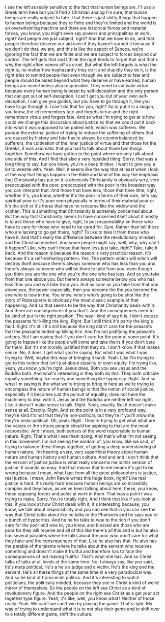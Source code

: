  I see the left as really sensitive to the fact that human beings are, I'll use a Greek term here but you'll find a Christian analog I'm sure, that human beings are really subject to fate. That there is just shitty things that happen to human beings because they're finite and they're limited and the world is an overwhelming machine and there are historical forces and material forces, you know, you might even say powers and principalities at work, right? And people are just subject, right? And that we have to do, and that people therefore deserve our aid even if they haven't earned it because if we don't do that, we are, and this is like the aspect of Seneca, we're ignoring the fact that we are finite and we are subject to forces beyond our control. The left gets that and I think the right tends to forget that and that's why the right often comes off as cruel. But what the left forgets is what the right is, no matter how haphazardly they do it and stupidly they do it, is the right tries to remind people that even though we are subject to fate and people should be aided beyond what they deserve or have earned, human beings are nevertheless also responsible. They need to cultivate virtue because every human being is beset by self-deception and the only person that can get out of self-deception, I can't get you out of your own self-deception, I can give you guides, but you have to go through it, like you have to go through it. I can't do that for you, right? So to put it in a slogan, you know, the left remembers fate and forgets virtue and the right remembers virtue and forgets fate. And so what I'm trying to get at is how could we change this discussion about justice so that we could put it back into what it was supposed to be paired with, which was sufferers. We pursue the external justice of trying to reduce the suffering of others that are caused by history and fate has to always be counterbalanced by sufferers, the cultivation of the inner justice of virtue and that those for the Greeks, it was axiomatic that you had to talk about those two things together. Somehow we have gotten to the point where we only talk about one side of this. And I find that also a very lopsided thing. Sorry, that was a long thing to say, but you know, you're a deep thinker. I want to give you a lot to wrestle with. Yeah. Well, it seems like the way that at least when I look at the way that things happen in the Bible and kind of the way the emphasis that Christianity has put on it is obviously Christianity is obviously very, very preoccupied with the poor, preoccupied with the poor in the broadest way you can interpret that. And those that have less, those that have little, right, whether it's, you know, whether it's the poor in terms of their own, let's say spiritual poor or it's poor even physically in terms of their material poor or it's the sick or it's those that have no recourse like the widow and the orphan. This is something that Christianity is extremely concerned about. But the way that Christianity seems to have concerned itself about it mostly is to ask those who have to give, right, to put responsibility on those who have to care for those who need to be cared for. Sure. Rather than tell those who are lacking to go get theirs, right? To like to take it from those who have it. And that's really the difference between the revolutionary mindset and the Christian mindset. And some people might say, well, why, why can't it happen? Like, why can't those that have less just take, right? Take, take it back. And the reason is because the reason is very practical reason. It's because it's a self-defeating pattern. Yes. The pattern which will which will destroy itself because there's always someone who has less than you and there's always someone who will be there to take from you, even though you think you are the one who you're the one who has less. And so you take from that one above you. But there's always someone below you who has less than you and will take from you. And as soon as you take from that one above you, the power especially, then you become the the you become the one who is now in the. You know, who's who's going to be shot like the story of Robespierre is obviously the most classic example of that happening. And so that seems to be the way that Christianity deals with it. And there are consequences if you don't. And the consequences need to be kind of put in the right position. The way I kind of say it is. I don't excuse the peasants for killing the king. Right. But I still think it's partly the king's fault. Right. It's still it's still because the king didn't care for the peasants that the peasants ended up killing him. And I'm not justifying the peasants actions. But I am saying that if you don't care for the poor at some point. It's going to happen like the people will come and take theirs if you don't care for them. But it's not morally justified that they do. I don't know if that makes sense. No, it does. I get what you're saying. But what I was what I was trying to. Well, maybe this way of bringing it back. Yeah. Like I'm trying to get to this notion that isn't just about equality or even equity. I'm trying like, yeah, you know, you're right. Jesus does. Both you see Jesus and the Buddha both. And what's interesting is they both do this. They both criticize equally something like cruelty and something like hypocrisy. Right. And so what I'm saying is the what we're trying to bring in here as we're trying to encompass the nature of human beings is that the notion of social justice, especially if it becomes just the pursuit of equality, does not have the machinery to deal with it. Jesus and the Buddha are neither left nor right. Like it doesn't make sense to talk. Right. Yeah, exactly. But it doesn't make sense at all. Exactly. Right. And so the point is in a very profound way, they're kind it's not that they're non-political, but they're if you'll allow me, they're meta-political. Oh, yeah. Right. They're trying to get what what are the values or the virtues people should be aspiring to that are the most responsible. And I mean, both senses of the word responsible to human nature. Right. That's what I see them doing. And that's what I'm not seeing in this movement. I'm not seeing the wisdom of, you know, like we said, of trying to balance these things together, of getting a deep understanding of human nature. I'm hearing a very, very superficial theory about human nature and human history and human culture. And and and I don't think that the version of justice justice is what really concerns me is this version of justice. It sounds so easy. And that means that to me means it's got to be wrong because I mean, what I get from all the great philosophers is justice, real justice. I mean, John Rawls writes this huge book, right? Like real justice is hard. It's really hard because human beings are so incredibly complex and they have, as we've been talking about here, these, you know, these opposing forces and poles at work in them. That was a point I was trying to make. Sorry. You're totally right. And I think that like if you look at this, if you look at how Christ deals with it, it's interesting because, you know, we talk about responsibility and you can see that in you can see the way that Christ talks about like he talks to the Pharisees and he says you're a bunch of hypocrites. And he he he talks to woe to the rich if you don't care for the poor and woe to, you know, and blessed are those who are poor for they will receive and all of this like there's all this and is but he also has several parables where he talks about the poor who don't care for what they have and the consequences of that. Like he also has that. He also has the parable of the talents where he talks about the servant who receives something and doesn't make it fruitful and therefore has to face the consequences of not making fruitful. That's what she has. And so Christ talks of talks at all levels at the same time. No, I always say, like you said, he's meta political. He's a he's a judge and a victim. He's the king and the servant. He's all these things at the same time in a very paradoxical way. And so he kind of transcends politics. And it's interesting to watch politicians, the politically minded, because they see in Christ a kind of weird mirror of themselves. So the people on the left see Christ as a kind of revolutionary figure. And the people on the right see Christ as a get your act together type figure. Yeah, it's like, well, you know what? Neither of those really. Yeah. We can't we can't win by playing the game. That's right. My way of trying to understand what it is to not play their game and to shift over to a totally different game, shift the culture.
